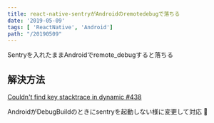 ```yaml
---
title: react-native-sentryがAndroidのremotedebugで落ちる
date: '2019-05-09'
tags: [ 'ReactNative', 'Android']
path: "/20190509"
---
```


Sentryを入れたままAndroidでremote_debugすると落ちる

## 解決方法

[Couldn't find key stacktrace in dynamic #438](https://github.com/getsentry/react-native-sentry/issues/438#issuecomment-414977799)

AndroidがDebugBuildのときにsentryを起動しない様に変更して対応
